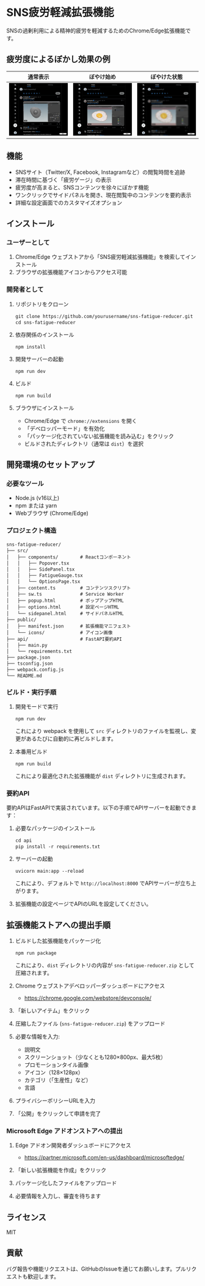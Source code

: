 # SNS疲労軽減拡張機能

SNSの過剰利用による精神的疲労を軽減するためのChrome/Edge拡張機能です。

## 疲労度によるぼかし効果の例

| 通常表示 | ぼやけ始め | ぼやけた状態 |
|----------|------------|-------------------|
| ![通常](assets/before.png) | ![中程度](assets/after.png) | ![強](assets/more_after.png) |



## 機能

- SNSサイト（Twitter/X, Facebook, Instagramなど）の閲覧時間を追跡
- 滞在時間に基づく「疲労ゲージ」の表示
- 疲労度が高まると、SNSコンテンツを徐々にぼかす機能
- ワンクリックでサイドパネルを開き、現在閲覧中のコンテンツを要約表示
- 詳細な設定画面でのカスタマイズオプション

## インストール

### ユーザーとして

1. Chrome/Edge ウェブストアから「SNS疲労軽減拡張機能」を検索してインストール
2. ブラウザの拡張機能アイコンからアクセス可能

### 開発者として

1. リポジトリをクローン
   ```
   git clone https://github.com/yourusername/sns-fatigue-reducer.git
   cd sns-fatigue-reducer
   ```

2. 依存関係のインストール
   ```
   npm install
   ```

3. 開発サーバーの起動
   ```
   npm run dev
   ```

4. ビルド
   ```
   npm run build
   ```

5. ブラウザにインストール
   - Chrome/Edge で `chrome://extensions` を開く
   - 「デベロッパーモード」を有効化
   - 「パッケージ化されていない拡張機能を読み込む」をクリック
   - ビルドされたディレクトリ（通常は `dist`）を選択

## 開発環境のセットアップ

### 必要なツール

- Node.js (v16以上)
- npm または yarn
- Webブラウザ (Chrome/Edge)

### プロジェクト構造

```
sns-fatigue-reducer/
├── src/
│   ├── components/        # Reactコンポーネント
│   │   ├── Popover.tsx
│   │   ├── SidePanel.tsx
│   │   ├── FatigueGauge.tsx
│   │   └── OptionsPage.tsx
│   ├── content.ts         # コンテンツスクリプト
│   ├── sw.ts              # Service Worker
│   ├── popup.html         # ポップアップHTML
│   ├── options.html       # 設定ページHTML
│   └── sidepanel.html     # サイドパネルHTML
├── public/
│   ├── manifest.json      # 拡張機能マニフェスト
│   └── icons/             # アイコン画像
├── api/                   # FastAPI要約API
│   ├── main.py
│   └── requirements.txt
├── package.json
├── tsconfig.json
├── webpack.config.js
└── README.md
```

### ビルド・実行手順

1. 開発モードで実行
   ```
   npm run dev
   ```
   
   これにより webpack を使用して `src` ディレクトリのファイルを監視し、変更があるたびに自動的に再ビルドします。

2. 本番用ビルド
   ```
   npm run build
   ```
   
   これにより最適化された拡張機能が `dist` ディレクトリに生成されます。

### 要約API

要約APIはFastAPIで実装されています。以下の手順でAPIサーバーを起動できます：

1. 必要なパッケージのインストール
   ```
   cd api
   pip install -r requirements.txt
   ```

2. サーバーの起動
   ```
   uvicorn main:app --reload
   ```
   
   これにより、デフォルトで `http://localhost:8000` でAPIサーバーが立ち上がります。

3. 拡張機能の設定ページでAPIのURLを設定してください。

## 拡張機能ストアへの提出手順

1. ビルドした拡張機能をパッケージ化
   ```
   npm run package
   ```
   
   これにより、`dist` ディレクトリの内容が `sns-fatigue-reducer.zip` として圧縮されます。

2. Chrome ウェブストアデベロッパーダッシュボードにアクセス
   - https://chrome.google.com/webstore/devconsole/

3. 「新しいアイテム」をクリック

4. 圧縮したファイル (`sns-fatigue-reducer.zip`) をアップロード

5. 必要な情報を入力:
   - 説明文
   - スクリーンショット（少なくとも1280×800px、最大5枚）
   - プロモーションタイル画像
   - アイコン（128×128px）
   - カテゴリ（「生産性」など）
   - 言語

6. プライバシーポリシーURLを入力

7. 「公開」をクリックして申請を完了

### Microsoft Edge アドオンストアへの提出

1. Edge アドオン開発者ダッシュボードにアクセス
   - https://partner.microsoft.com/en-us/dashboard/microsoftedge/

2. 「新しい拡張機能を作成」をクリック

3. パッケージ化したファイルをアップロード

4. 必要情報を入力し、審査を待ちます

## ライセンス

MIT

## 貢献

バグ報告や機能リクエストは、GitHubのIssueを通じてお願いします。プルリクエストも歓迎します。
